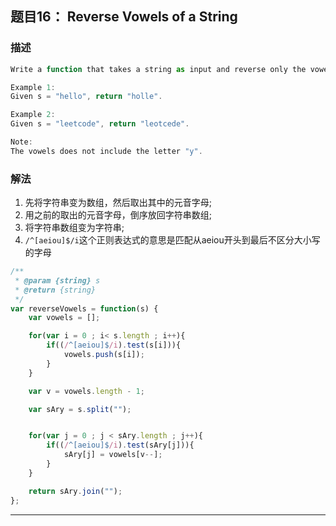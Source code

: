 ## 题目16： Reverse Vowels of a String
### 描述

```js
Write a function that takes a string as input and reverse only the vowels of a string.

Example 1:
Given s = "hello", return "holle".

Example 2:
Given s = "leetcode", return "leotcede".

Note:
The vowels does not include the letter "y".
```

### 解法
1. 先将字符串变为数组，然后取出其中的元音字母;
2. 用之前的取出的元音字母，倒序放回字符串数组;
3. 将字符串数组变为字符串;
4. `/^[aeiou]$/i`这个正则表达式的意思是匹配从aeiou开头到最后不区分大小写的字母

```js
/**
 * @param {string} s
 * @return {string}
 */
var reverseVowels = function(s) {
    var vowels = [];  

    for(var i = 0 ; i< s.length ; i++){
        if((/^[aeiou]$/i).test(s[i])){
            vowels.push(s[i]);
        }    
    }

    var v = vowels.length - 1;

    var sAry = s.split("");


    for(var j = 0 ; j < sAry.length ; j++){
        if((/^[aeiou]$/i).test(sAry[j])){
            sAry[j] = vowels[v--];
        }    
    }

    return sAry.join("");
};
```
---
